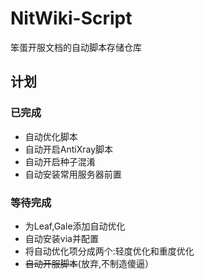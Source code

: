 # NitWiki-Script

笨蛋开服文档的自动脚本存储仓库

## 计划

### 已完成

* 自动优化脚本
* 自动开启AntiXray脚本
* 自动开启种子混淆
* 自动安装常用服务器前置

### 等待完成

* 为Leaf,Gale添加自动优化
* 自动安装via并配置
* 将自动优化项分成两个:轻度优化和重度优化
* ~~自动开服脚本~~(放弃,不制造傻逼）
